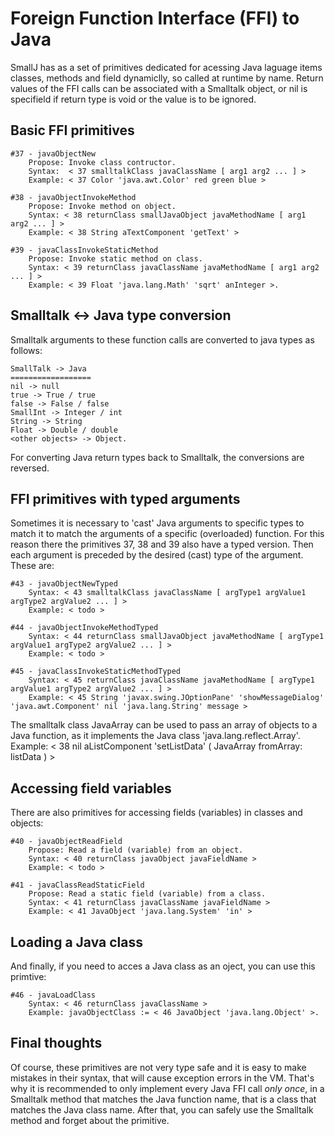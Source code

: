 

# Foreign Function Interface (FFI) to Java
SmallJ has as a set of primitives dedicated for acessing Java laguage items
classes, methods and field dynamiclly, so called at runtime by name.
Return values of the FFI calls can be associated with a Smalltalk object,
or nil is specifield if return type is void or the value is to be ignored.

## Basic FFI primitives

	#37 - javaObjectNew
		Propose: Invoke class contructor.
		Syntax:  < 37 smalltalkClass javaClassName [ arg1 arg2 ... ] >
		Example: < 37 Color 'java.awt.Color' red green blue >

	#38 - javaObjectInvokeMethod
		Propose: Invoke method on object.
		Syntax: < 38 returnClass smallJavaObject javaMethodName [ arg1 arg2 ... ] >
		Example: < 38 String aTextComponent 'getText' >

	#39 - javaClassInvokeStaticMethod
		Propose: Invoke static method on class.
		Syntax: < 39 returnClass javaClassName javaMethodName [ arg1 arg2 ... ] >
		Example: < 39 Float 'java.lang.Math' 'sqrt' anInteger >.

## Smalltalk <-> Java type conversion
Smalltalk arguments to these function calls are converted to java types as follows:

	SmallTalk -> Java
	==================
	nil -> null
	true -> True / true
	false -> False / false
	SmallInt -> Integer / int
	String -> String
	Float -> Double / double
	<other objects> -> Object.

For converting Java return types back to Smalltalk, the conversions are reversed.

## FFI primitives with typed arguments

Sometimes it is necessary to 'cast' Java arguments to specific types
to match it to match the arguments of a specific (overloaded) function.
For this reason there the primitives 37, 38 and 39 also have a typed version.
Then each argument is preceded by the desired (cast) type of the argument.
These are:

	#43 - javaObjectNewTyped
		Syntax: < 43 smalltalkClass javaClassName [ argType1 argValue1 argType2 argValue2 ... ] >
		Example: < todo >

	#44 - javaObjectInvokeMethodTyped
		Syntax: < 44 returnClass smallJavaObject javaMethodName [ argType1 argValue1 argType2 argValue2 ... ] >
		Example: < todo >

	#45 - javaClassInvokeStaticMethodTyped
		Syntax: < 45 returnClass javaClassName javaMethodName [ argType1 argValue1 argType2 argValue2 ... ] >
		Example: < 45 String 'javax.swing.JOptionPane' 'showMessageDialog' 'java.awt.Component' nil 'java.lang.String' message >

The smalltalk class JavaArray can be used to pass an array of objects to a Java function,
as it implements the Java class 'java.lang.reflect.Array'.
	Example: < 38 nil aListComponent 'setListData' ( JavaArray fromArray: listData ) >

## Accessing field variables

There are also primitives for accessing fields (variables) in classes and objects:

	#40 - javaObjectReadField
		Propose: Read a field (variable) from an object.
		Syntax: < 40 returnClass javaObject javaFieldName >
		Example: < todo >

	#41 - javaClassReadStaticField
		Propose: Read a static field (variable) from a class.
		Syntax: < 41 returnClass javaClassName javaFieldName >
		Example: < 41 JavaObject 'java.lang.System' 'in' >

## Loading a Java class

And finally, if you need to acces a Java class as an oject, you can use this primtive:

	#46 - javaLoadClass
		Syntax: < 46 returnClass javaClassName >
		Example: javaObjectClass := < 46 JavaObject 'java.lang.Object' >.

## Final thoughts

Of course, these primitives are not very type safe and it is easy to make mistakes in their syntax,
that will cause exception errors in the VM.
That's why it is recommended to only implement every Java FFI call *only once*,
in a Smalltalk method that matches the Java function name,
that is a class that matches the Java class name.
After that, you can safely use the Smalltalk method and forget about the primitive.
